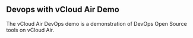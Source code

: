 
## Devops with vCloud Air Demo

The vCloud Air DevOps demo is a demonstration of DevOps Open Source tools on vCloud Air.  



